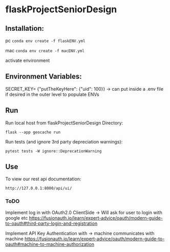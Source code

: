 # flaskProjectSeniorDesign

## Installation:

pc ```conda env create -f flaskENV.yml```

mac ```conda env create -f macENV.yml```

activate environment

## Environment Variables:

SECRET_KEY= {"putTheKeyHere": {"uid": 100}} -> can put inside a .env file if desired in the outer level to populate ENVs

## Run

Run local host from flaskProjectSeniorDesign Directory:

```flask --app geocache run```

Run tests (and ignore 3rd party depreciation warnings):

```pytest tests -W ignore::DeprecationWarning```

## Use

To view our rest api documentation:

``` http://127.0.0.1:8000/api/ui/ ```

### ToDO

Implement log in with OAuth2.0 ClientSide -> Will ask for user to login with google etc
https://fusionauth.io/learn/expert-advice/oauth/modern-guide-to-oauth#third-party-login-and-registration

Implement API Key Authentication with -> machine communicates with machine
https://fusionauth.io/learn/expert-advice/oauth/modern-guide-to-oauth#machine-to-machine-authorization